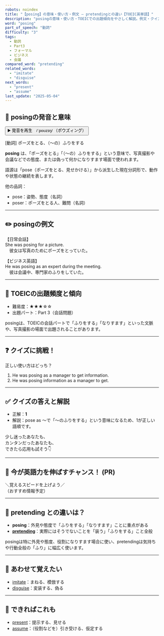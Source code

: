 ```yaml
---
robots: noindex
title: "【posing】の意味・使い方・例文 ― pretendingとの違い【TOEIC英単語】"
description: "posingの意味・使い方・TOEICでの出題傾向をやさしく解説。例文・クイズ付きでpretendingとの違いもわかりやすく学べます。"
word: "posing"
part_of_speech: "動詞"
difficulty: "3"
tags:
  - 動詞
  - Part3
  - フォーマル
  - ビジネス
  - 会議
compared_word: "pretending"
related_words:
  - "imitate"
  - "disguise"
next_words:
  - "present"
  - "assume"
last_update: "2025-05-04"
---
```


## 🔰 posingの発音と意味

<button class="play-audio" onclick="playTTS('posing')">
  <span class="play-audio-main">
    ▶️ 発音を再生　/ˈpoʊzɪŋ/
  </span>
  <span class="play-audio-sub">
    （ポウズィング）
  </span>
</button>

[動詞] ポーズをとる、（～の）ふりをする

**posing** は、「ポーズをとる」「（～の）ふりをする」という意味で、写真撮影や会議などでの態度、または偽って何かになりすます場面で使われます。

語源は「pose（ポーズをとる、見せかける）」から派生した現在分詞形で、動作や状態の継続を表します。

他の品詞：  
- pose：姿勢、態度（名詞）
- poser：ポーズをとる人、難問（名詞）

---

## ✏️ posingの例文

【日常会話】  
She was posing for a picture.  
　彼女は写真のためにポーズをとっていた。

【ビジネス英語】  
He was posing as an expert during the meeting.  
　彼は会議中、専門家のふりをしていた。

---

## 🎯 TOEICの出題頻度と傾向

- 難易度：★★★☆☆
- 出題パート：Part 3（会話問題）

posingは、TOEICの会話パートで「ふりをする」「なりすます」といった文脈や、写真撮影の場面で出題されることがあります。

---

## ❓ クイズに挑戦！

正しい使い方はどっち？

1. He was posing as a manager to get information.  
2. He was posing information as a manager to get.

---

## ✅ クイズの答えと解説

- 正解：**1**
- 解説：pose as ～で「～のふりをする」という意味になるため、1が正しい語順です。

少し迷ったあなたも、  
カンタンだったあなたも、  
できたら応用も試そう👇️

---

## 🚀 今が英語力を伸ばすチャンス！ (PR)

<div class="info-center">
＼覚えるスピードを上げよう／<br>  
（おすすめ情報予定）
</div>

---

## 🤔  pretending との違いは？

- **posing**：外見や態度で「ふりをする」「なりすます」ことに重点がある
- **[pretending](/word/pretending/)**：実際にはそうでないことを「装う」「ふりをする」こと全般

posingは特に外見や態度、役割になりすます場合に使い、pretendingは気持ちや行動全般の「ふり」に幅広く使います。

---

## 🧩 あわせて覚えたい

- [imitate](/word/imitate/)：まねる、模倣する
- [disguise](/word/disguise/)：変装する、偽る

---

## 📖 できればこれも

- [present](/word/present/)：提示する、見せる
- [assume](/word/assume/)：（役割などを）引き受ける、仮定する

<!-- cvid: aid44_bid17 -->
